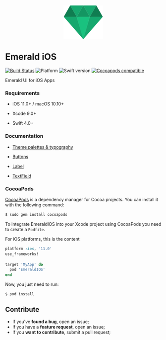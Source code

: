 <p align="center"><img src="https://github.com/cebroker/emerald-ios/blob/develop/emerald.svg" align="middle" width="25%" /></p>

# Emerald iOS 
[![Build Status](https://travis-ci.com/cebroker/emerald-ios.svg?branch=develop)](https://travis-ci.com/cebroker/emerald-ios)
![Platform](https://img.shields.io/badge/platform-iOS-blue.svg)
![Swift version](https://img.shields.io/badge/Swift-4.0%2B-orange.svg)
[![Cocoapods compatible](https://img.shields.io/badge/Cocoapods-compatible-4BC51D.svg?style=flat)](https://cocoapods.org)

Emerald UI for iOS Apps



### Requirements

- iOS 11.0+ / macOS 10.10+

- Xcode 9.0+

- Swift 4.0+

### Documentation
<ul class="icon-list">
  <li class="icon-list-item icon-list-item--spec"><a href="https://github.com/cebroker/emerald-ios/tree/develop/EmeraldIOS/Theme">Theme palettes & typography</a></li>
 </ul>
<ul class="icon-list">
  <li class="icon-list-item icon-list-item--spec"><a href="https://github.com/cebroker/emerald-ios/tree/develop/EmeraldIOS/Components/Button">Buttons</a></li>
  </ul>
 <ul class="icon-list">
  <li class="icon-list-item icon-list-item--spec"><a href="https://github.com/cebroker/emerald-ios/tree/develop/EmeraldIOS/Components/Label">Label</a></li>
  </ul>
  <ul class="icon-list">
  <li class="icon-list-item icon-list-item--spec"><a href="https://github.com/cebroker/emerald-ios/tree/develop/EmeraldIOS/Components/TextField">TextField</a></li>
  </ul>

### CocoaPods

 [CocoaPods](https://cocoapods.org/) is a dependency manager for Cocoa projects. You can install it with the following command:

```bash
$ sudo gem install cocoapods
```

To integrate EmeraldIOS into your Xcode project using CocoaPods you need to create a `Podfile`.

For iOS platforms, this is the content

```ruby
platform :ios, '11.0'
use_frameworks!

target 'MyApp' do
  pod 'EmeraldIOS'
end
```

Now, you just need to run:

```bash
$ pod install
```

## Contribute
- If you've __found a bug__, open an issue;
- If you have a __feature request__, open an issue;
- If you __want to contribute__, submit a pull request;
